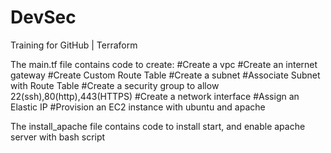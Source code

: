 # DevSec
Training for GitHub | Terraform

The main.tf file contains code to create:
#Create a vpc
#Create an internet gateway
#Create Custom Route Table
#Create a subnet
#Associate Subnet with Route Table
#Create a security group to allow 22(ssh),80(http),443(HTTPS)
#Create a network interface
#Assign an Elastic IP
#Provision an EC2 instance with ubuntu and apache


The install_apache file contains code to install start, and enable apache server with bash script 

